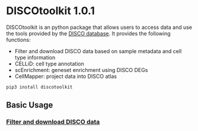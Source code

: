 <!--
 * @Descripttion: 
 * @version: 
 * @Author: Mengwei Li
 * @Date: 2023-04-16 21:20:42
 * @LastEditors: Mengwei Li
 * @LastEditTime: 2023-04-16 21:22:03
-->
# DISCOtoolkit 1.0.1

DISCOtoolkit is an python package that allows users to access data and use the tools provided by the [DISCO database](https://www.immunesinglecell.org/). It provides the following functions:

- Filter and download DISCO data based on sample metadata and cell type information
- CELLiD: cell type annotation
- scEnrichment: geneset enrichment using DISCO DEGs
- CellMapper: project data into DISCO atlas

``` 
pip3 install discotoolkit
```

## Basic Usage

### [Filter and download DISCO data](https://github.com/JinmiaoChenLab/DISCOtoolkit_py/blob/main/download_data.ipynb)

